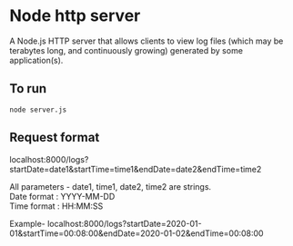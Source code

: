 # Node http server 
A Node.js HTTP server that allows clients to view log files (which may be terabytes long, and continuously growing) generated by some application(s).

## To run
``` 
node server.js
```

## Request format
localhost:8000/logs?startDate=date1&startTime=time1&endDate=date2&endTime=time2

All parameters - date1, time1, date2, time2 are strings.  
Date format : YYYY-MM-DD  
Time format : HH:MM:SS

Example- 
localhost:8000/logs?startDate=2020-01-01&startTime=00:08:00&endDate=2020-01-02&endTime=00:08:00






